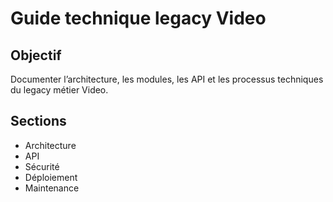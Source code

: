 # Guide technique legacy Video

## Objectif
Documenter l’architecture, les modules, les API et les processus techniques du legacy métier Video.

## Sections
- Architecture
- API
- Sécurité
- Déploiement
- Maintenance
